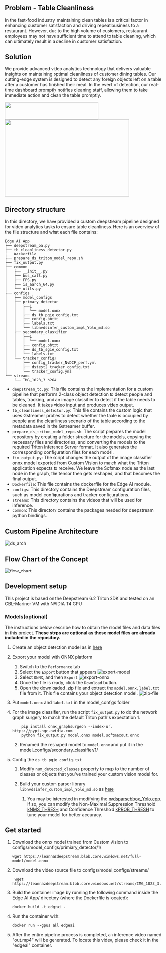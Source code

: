 ## Problem - Table Cleanliness
In the fast-food industry, maintaining clean tables is a critical factor in enhancing customer satisfaction and driving repeat business to a restaurant. However, due to the high volume of customers, restaurant employees may not have sufficient time to attend to table cleaning, which can ultimately result in a decline in customer satisfaction. 


## Solution
We provide advanced video analytics technology that delivers valuable insights on maintaining optimal cleanliness of customer dining tables. Our cutting-edge system is designed to detect any foreign objects left on a table after a customer has finished their meal. In the event of detection, our real-time dashboard promptly notifies cleaning staff, allowing them to take immediate action and clean the table promptly. 

<img src="images/status_color.png" width="300" height="55" />

<img src="images/TC-1024.gif" width="400" height="250"/>

## Directory structure

In this directory, we have provided a custom deepstream pipeline designed for video analytics tasks to ensure table cleanliness. Here is an overview of the file structure and what each file contains:
```
Edge AI App
├── deepstream_oa.py
├── tb_cleanliness_detector.py
├── Dockerfile
├── prepare_ds_triton_model_repo.sh
├── fix_output.py
├── common
│   ├── __init__.py
│   ├── bus_call.py
│   ├── FPS.py
│   ├── is_aarch_64.py
│   └── utils.py
├── configs
│   ├── model_configs
│   ├── primary_detector
│   │   ├──1
│   │   │  └── model.onnx   
│   │   ├── ds_tb_pgie_config.txt
│   │   ├── config.pbtxt
│   │   ├── labels.txt
│   │   └── libnvdsinfer_custom_impl_Yolo_md.so
│   ├── secondary_classifier
│   │   ├──1
│   │   │  └── model.onnx 
│   │   ├── config.pbtxt
│   │   ├── ds_tb_sgie_config.txt
│   │   └── labels.txt
│   └── tracker_configs
│       ├── config_tracker_NvDCF_perf.yml
│       ├── dstest2_tracker_config.txt
│       └── tracker_config.yml
└── streams
    └── IMG_1023_3.h264
```
- `deepstream_tc.py`: This file contains the implementation for a custom pipeline that performs 2-class object detection to detect people and tables, tracking, and an image classifier to detect if the table needs to be cleaned. It takes video input and produces video output.
- `tb_cleanliness_detector.py`: This file contains the custom logic that uses Gstreamer probes to detect whether the table is occupied by people and the cleanliness scenario of the table according to the metadata saved in the Gstreamer buffer.
- `prepare_ds_triton_model_repo.sh`: The script prepares the model repository by creating a folder structure for the models, copying the necessary files and directories, and converting the models to the required Triton Inference Server format. It also generates the corresponding configuration files for each model.
- `fix_output.py`: The script changes the output of the image classifier onnx model exported from Custom Vision to match what the Triton application expects to receive. We leave the Softmax node as the last node in the graph, the tensor then gets reshaped, and that becomes the final output.
- `Dockerfile`: This file contains the dockerfile for the Edge AI module.
- `configs`: This directory contains the Deepstream configuration files, such as model configurations and tracker configurations.
- `streams`: This directory contains the videos that will be used for inference.
- `common`: This directory contains the packages needed for deepstream python bindings.


## Custom Pipeline Architecture 
![ds_arch](images/ds_architecture.png)

## Flow Chart of the Concept
![flow_chart](images/flow_chart.png)

## Development setup
This project is based on the Deepstream 6.2 Triton SDK and tested on an CBL-Mariner VM with NVIDIA T4 GPU

### Models(optional)
The instructions below describe how to obtain the model files and data files in this project. **These steps are optional as these model files are already included in the repository.**

1. Create an object detection model as in [here](https://docs.microsoft.com/en-us/azure/cognitive-services/custom-vision-service/get-started-build-detector)

2. Export your model with ONNX platform
   1. Switch to the `Performance` tab
   2. Select the `Export` button that appears
      ![export-model](images/export-model.png)
   3. Select `ONNX`, and then `Export`
      ![export-onnx](images/export-onnx.png)
   4. Once the file is ready, click the `Download` button. 
   5. Open the downloaded .zip file and extract the `model.onnx`, `label.txt` file from it. This file contains your object detection model.
      ![zip-file](images/zip-file.png)

3. Put `model.onnx` and `label.txt` in the model_configs folder

4. For the image classifier, run the script `fix_output.py` to do the network graph surgery to match the default Triton path's expectation 
   1. 
    ```
        pip install onnx_graphsurgeon --index-url https://pypi.ngc.nvidia.com
        python fix_output.py model.onnx model.softmaxout.onnx
    ```

   2. Renamed the reshaped model to `model.onnx` and put it in the model_configs/secondary_classifier/1/ 
   
5. Config the `ds_tb_pgie_config.txt` 
   1. Modify `num_detected_classes` property to map to the number of classes or objects that you've trained your custom vision model for. 

   2. Build your custom parser library `libnvdsinfer_custom_impl_Yolo_md.so` as [here](https://github.com/leannhuang/custom-vision-parser-lib-for-nvidia-deepstream)
      1. You may be interested in modifying the [nvdsparsebbox_Yolo.cpp](https://github.com/leannhuang/custom-vision-parser-lib-for-nvidia-deepstream/blob/main/amd64/cv/nvdsparsebbox_Yolo.cpp). If so, you can modify the Non-Maximal Suppression Threshold [kNMS_THRESH](https://github.com/leannhuang/custom-vision-parser-lib-for-nvidia-deepstream/blob/main/amd64/cv/nvdsparsebbox_Yolo.cpp#L463) and Confidence Threshold [kPROB_THRESH](https://github.com/leannhuang/custom-vision-parser-lib-for-nvidia-deepstream/blob/main/amd64/cv/nvdsparsebbox_Yolo.cpp#L464) to tune your model for better accuracy.

## Get started
1. Download the onnx model trained from Custom Vision to configs/model_configs/primiary_detector/1/
    ```
    wget https://leannazdeepstream.blob.core.windows.net/full-model/model.onnx
    ```
   
2. Download the video source file to configs/model_configs/streams/
   ```
    wget https://leannazdeepstream.blob.core.windows.net/streams/IMG_1023_3.h264
    ```
   
3. Build the container image by running the following command inside the Edge AI App/ directory (where the Dockerfile is located):
    ```shell
    docker build -t edgeai .
    ```

4. Run the container with:
    ```shell
    docker run --gpus all edgeai
    ```

5. After the entire pipeline process is completed, an inference video named "out.mp4" will be generated. To locate this video, please check it in the "edgeai" container.




   